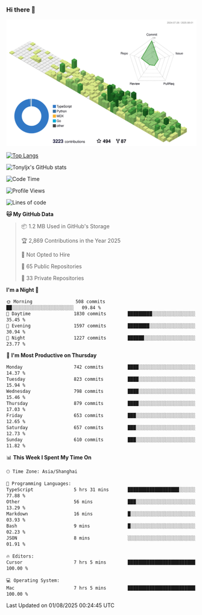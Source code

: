 ### Hi there 👋

![](./profile-3d-contrib/profile-green-animate.svg)

 

[![Top Langs](https://github-readme-stats.vercel.app/api/top-langs/?username=tonyljx)](https://github.com/anuraghazra/github-readme-stats)

![Tonyljx's GitHub stats](https://github-readme-stats.vercel.app/api?username=tonyljx&theme=default&show_icons=true)

 

<!--START_SECTION:waka-->
![Code Time](http://img.shields.io/badge/Code%20Time-1%2C396%20hrs%208%20mins-blue)

![Profile Views](http://img.shields.io/badge/Profile%20Views-3-blue)

![Lines of code](https://img.shields.io/badge/From%20Hello%20World%20I%27ve%20Written-2.1%20million%20lines%20of%20code-blue)

**🐱 My GitHub Data** 

> 📦 1.2 MB Used in GitHub's Storage 
 > 
> 🏆 2,869 Contributions in the Year 2025
 > 
> 🚫 Not Opted to Hire
 > 
> 📜 65 Public Repositories 
 > 
> 🔑 33 Private Repositories 
 > 
**I'm a Night 🦉** 

```text
🌞 Morning                508 commits         ██░░░░░░░░░░░░░░░░░░░░░░░   09.84 % 
🌆 Daytime                1830 commits        █████████░░░░░░░░░░░░░░░░   35.45 % 
🌃 Evening                1597 commits        ████████░░░░░░░░░░░░░░░░░   30.94 % 
🌙 Night                  1227 commits        ██████░░░░░░░░░░░░░░░░░░░   23.77 % 
```
📅 **I'm Most Productive on Thursday** 

```text
Monday                   742 commits         ████░░░░░░░░░░░░░░░░░░░░░   14.37 % 
Tuesday                  823 commits         ████░░░░░░░░░░░░░░░░░░░░░   15.94 % 
Wednesday                798 commits         ████░░░░░░░░░░░░░░░░░░░░░   15.46 % 
Thursday                 879 commits         ████░░░░░░░░░░░░░░░░░░░░░   17.03 % 
Friday                   653 commits         ███░░░░░░░░░░░░░░░░░░░░░░   12.65 % 
Saturday                 657 commits         ███░░░░░░░░░░░░░░░░░░░░░░   12.73 % 
Sunday                   610 commits         ███░░░░░░░░░░░░░░░░░░░░░░   11.82 % 
```


📊 **This Week I Spent My Time On** 

```text
🕑︎ Time Zone: Asia/Shanghai

💬 Programming Languages: 
TypeScript               5 hrs 31 mins       ███████████████████░░░░░░   77.88 % 
Other                    56 mins             ███░░░░░░░░░░░░░░░░░░░░░░   13.29 % 
Markdown                 16 mins             █░░░░░░░░░░░░░░░░░░░░░░░░   03.93 % 
Bash                     9 mins              █░░░░░░░░░░░░░░░░░░░░░░░░   02.23 % 
JSON                     8 mins              ░░░░░░░░░░░░░░░░░░░░░░░░░   01.91 % 

🔥 Editors: 
Cursor                   7 hrs 5 mins        █████████████████████████   100.00 % 

💻 Operating System: 
Mac                      7 hrs 5 mins        █████████████████████████   100.00 % 
```


 Last Updated on 01/08/2025 00:24:45 UTC
<!--END_SECTION:waka-->
